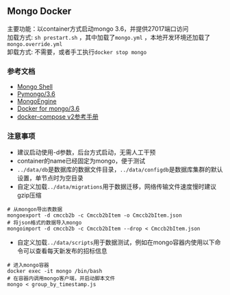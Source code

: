 ## Mongo Docker ##

主要功能：以container方式启动mongo 3.6，并提供27017端口访问  
加载方式: `sh prestart.sh` ，其中加载了`mongo.yml` ，本地开发环境还加载了 `mongo.override.yml`  
卸载方式: 不需要，或者手工执行`docker stop mongo`

### 参考文档 ###
- [Mongo Shell](https://docs.mongodb.com/manual/mongo/)
- [Pymongo/3.6](http://api.mongodb.com/python/current/index.html)
- [MongoEngine](http://docs.mongoengine.org/index.html)
- [Docker for mongo/3.6](https://github.com/docker-library/mongo/tree/a504b49bb5cf896fbf3640b4b8cb0d09a25b53ae/3.6)
- [docker-compose v2参考手册](https://docs.docker.com/compose/compose-file/compose-file-v2/)


### 注意事项 ### 
- 建议启动使用-d参数，后台方式启动，无需人工干预
- container的name已经固定为mongo，便于测试
- `../data/db`是数据库的数据文件目录，`../data/configdb`是数据库集群的默认设置，单节点时为空目录
- 自定义加载`../data/migrations`用于数据迁移，网络传输文件速度慢时建议gzip压缩  
            
```
# 从mongon导出表数据
mongoexport -d cmccb2b -c Cmccb2bItem -o Cmccb2bItem.json
# 将json格式的数据导入mongo
mongoimport -d cmccb2b -c Cmccb2bItem --drop < Cmccb2bItem.json
```
            
- 自定义加载`../data/scripts`用于数据测试，例如在mongo容器内使用以下命令可以查看每天新发布的招标信息

```
# 进入mongo容器
docker exec -it mongo /bin/bash
# 在容器内调用mongo客户端，并启动脚本文件
mongo < group_by_timestamp.js
```



